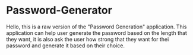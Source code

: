# Password-Generator
Hello, this is a raw version of the "Password Generation" application. This application can help user generate the password based on the length that they want, it is also ask the user how strong that they want for thei password and generate it based on their choice.
